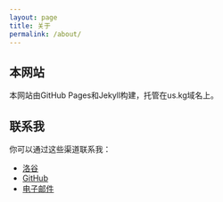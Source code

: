 ```yaml
---
layout: page
title: 关于
permalink: /about/
---
```

## 本网站

本网站由GitHub Pages和Jekyll构建，托管在us.kg域名上。

## 联系我

你可以通过这些渠道联系我：

- [洛谷](https://www.luogu.com/user/86840)
- [GitHub](https://github.com/Davidasx)
- [电子邮件](mailto:blog-zh@davidx.us.kg)
